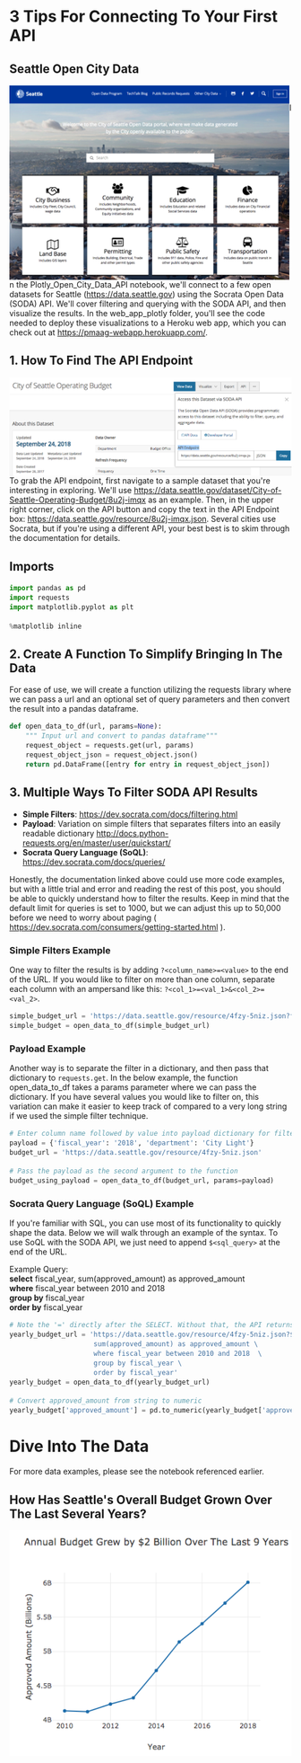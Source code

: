 # 3 Tips For Connecting To Your First API
## Seattle Open City Data

<img src="images/seattle_open_data_header.png" alt="Seattle Open Data Header" width="500" align="left"/>
<br>

In the Plotly_Open_City_Data_API notebook, we'll connect to a few open datasets for Seattle (https://data.seattle.gov) using the Socrata Open Data (SODA) API. We'll cover filtering and querying with the SODA API, and then visualize the results. In the web_app_plotly folder, you'll
see the code needed to deploy these visualizations to a Heroku web app, which you can check out at https://pmaag-webapp.herokuapp.com/.

## 1. How To Find The API Endpoint

<img src="images/find_api_endpoint.png" alt="Seattle Budget API Endpoint" width="700" align="left"/>
<br>

To grab the API endpoint, first navigate to a sample dataset that you're interesting in exploring. We'll use https://data.seattle.gov/dataset/City-of-Seattle-Operating-Budget/8u2j-imqx as an example. Then, in the upper right corner, click on the API button and copy the text in the API Endpoint box: https://data.seattle.gov/resource/8u2j-imqx.json. Several cities use Socrata, but if you're using a different API, your best best is to skim through the documentation for details.

## Imports

```python
import pandas as pd
import requests
import matplotlib.pyplot as plt

%matplotlib inline
```

## 2. Create A Function To Simplify Bringing In The Data

For ease of use, we will create a function utilizing the requests library where we can pass a url and an optional set of query parameters and then convert the result into a pandas dataframe.

```python
def open_data_to_df(url, params=None):
    """ Input url and convert to pandas dataframe"""
    request_object = requests.get(url, params)
    request_object_json = request_object.json()
    return pd.DataFrame([entry for entry in request_object_json])
```

## 3. Multiple Ways To Filter SODA API Results
- **Simple Filters**: https://dev.socrata.com/docs/filtering.html
- **Payload**: Variation on simple filters that separates filters into an easily readable dictionary http://docs.python-requests.org/en/master/user/quickstart/
- **Socrata Query Language (SoQL)**: https://dev.socrata.com/docs/queries/

Honestly, the documentation linked above could use more code examples, but with a little trial and error and reading the rest of this post, you should be able to quickly understand how to filter the results. Keep in mind that the default limit for queries is set to 1000, but we can adjust this up to 50,000 before we need to worry about paging ( https://dev.socrata.com/consumers/getting-started.html ).

### Simple Filters Example

One way to filter the results is by adding ```?<column_name>=<value>``` to the end of the URL. If you would like to filter on more than one column, separate each column with an ampersand like this: ```?<col_1>=<val_1>&<col_2>=<val_2>```.

```python
simple_budget_url = 'https://data.seattle.gov/resource/4fzy-5niz.json?fiscal_year=2018&department=Transportation'
simple_budget = open_data_to_df(simple_budget_url)
```

### Payload Example

Another way is to separate the filter in a dictionary, and then pass that dictionary to ```requests.get```. In the below example, the function open_data_to_df takes a params parameter where we can pass the dictionary. If you have several values you would like to filter on, this variation can make it easier to keep track of compared to a very long string if we used the simple filter technique.

```python
# Enter column name followed by value into payload dictionary for filtering
payload = {'fiscal_year': '2018', 'department': 'City Light'}
budget_url = 'https://data.seattle.gov/resource/4fzy-5niz.json'

# Pass the payload as the second argument to the function
budget_using_payload = open_data_to_df(budget_url, params=payload)
```

### Socrata Query Language (SoQL) Example

If you're familiar with SQL, you can use most of its functionality to quickly shape the data. Below we will walk through an example of the syntax. To use SoQL with the SODA API, we just need to append ```$<sql_query>``` at the end of the URL.

Example Query: <br>
**select** fiscal_year, sum(approved_amount) as approved_amount <br>
**where** fiscal_year between 2010 and 2018 <br>
**group by** fiscal_year <br>
**order by** fiscal_year

```python
# Note the '=' directly after the SELECT. Without that, the API returns an error
yearly_budget_url = 'https://data.seattle.gov/resource/4fzy-5niz.json?$select=fiscal_year, \
                     sum(approved_amount) as approved_amount \
                     where fiscal_year between 2010 and 2018  \
                     group by fiscal_year \
                     order by fiscal_year'
yearly_budget = open_data_to_df(yearly_budget_url)

# Convert approved_amount from string to numeric
yearly_budget['approved_amount'] = pd.to_numeric(yearly_budget['approved_amount'])
```

# Dive Into The Data

For more data examples, please see the notebook referenced earlier.

## How Has Seattle's Overall Budget Grown Over The Last Several Years?

![Seattle Budget Growth](images/seattle_budget_growth.png "Seattle Budget Growth")
